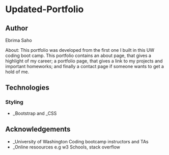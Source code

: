 # Updated-Portfolio

## Author
Ebrima Saho

About:
This portfolio was developed from the first one I built in this UW coding boot camp. This portfolio contains an about page, that gives a highlight of my career; a portfolio page, that gives a link to my projects and important homeworks; and finally a contact page if someone wants to get a hold of me. 

## Technologies
### Styling
* _Bootstrap and _CSS

## Acknowledgements

* _University of Washington Coding bootcamp instructors and TAs
* _Online resoources e.g w3 Schools, stack overflow


